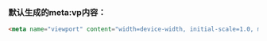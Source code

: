 ### 默认生成的meta:vp内容：

```html
<meta name="viewport" content="width=device-width, initial-scale=1.0, minimum-scale=1.0, maximum-scale=1.0, user-scalable=no">
```

# 



